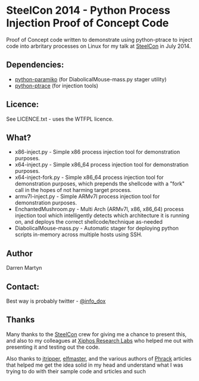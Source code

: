 SteelCon 2014 - Python Process Injection Proof of Concept Code
=========================

Proof of Concept code written to demonstrate using python-ptrace to inject code into arbritary processes on Linux
for my talk at [SteelCon] in July 2014.

Dependencies:
----
* [python-paramiko] (for DiabolicalMouse-mass.py stager utility)
* [python-ptrace] (for injection tools)

Licence:
----
See LICENCE.txt - uses the WTFPL licence.

What?
----
* x86-inject.py - Simple x86 process injection tool for demonstration purposes.
* x64-inject.py - Simple x86_64 process injection tool for demonstration purposes.
* x64-inject-fork.py - Simple x86_64 process injection tool for demonstration purposes, which prepends the shellcode with a "fork" call in the hopes of not harming target process.
* armv7l-inject.py - Simple ARMv7l process injection tool for demonstration purposes.
* EnchantedMushroom.py - Multi Arch (ARMv7l, x86, x86_64) process injection tool which intelligently detects which architecture it is running on, and deploys the correct shellcode/technique as-needed
* DiabolicalMouse-mass.py - Automatic stager for deploying python scripts in-memory across multiple hosts using SSH. 

Author
----
Darren Martyn

Contact:
----
Best way is probably twitter - [@info_dox]

Thanks
----
Many thanks to the [SteelCon] crew for giving me a chance to present this, and also to my colleagues at [Xiphos Research Labs] who helped me out with presenting it and testing out the code.

Also thanks to [jtripper], [elfmaster], and the various authors of [Phrack] articles that helped me get the idea solid in my head and understand what I was trying to do with their sample code and srticles and such


[SteelCon]:http://www.steelcon.info/
[python-paramiko]:http://www.paramiko.org/en/latest/
[python-ptrace]:http://python-ptrace.readthedocs.org/en/latest/
[@info_dox]:https://twitter.com/info_dox
[Xiphos Research Labs]:http://www.xiphosresearch.com/
[jtripper]:https://github.com/jtripper
[elfmaster]:http://bitlackeys.org/
[Phrack]:http://phrack.org/

